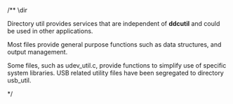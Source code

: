 /** \dir

Directory util provides services that are independent of **ddcutil** and could be used in other applications.

Most files provide general purpose functions such as data structures, and output management. 

Some files, such as udev_util.c, provide functions to simplify use of specific system libraries.
USB related utility files have been segregated to directory usb_util.


*/
